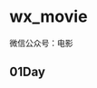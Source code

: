 <!--
 * @Description: In User Settings Edit
 * @Author: your name
 * @Date: 2019-08-24 10:52:48
 * @LastEditTime: 2019-08-24 15:09:06
 * @LastEditors: Please set LastEditors
 -->
# wx_movie
微信公众号：电影

## 01Day
